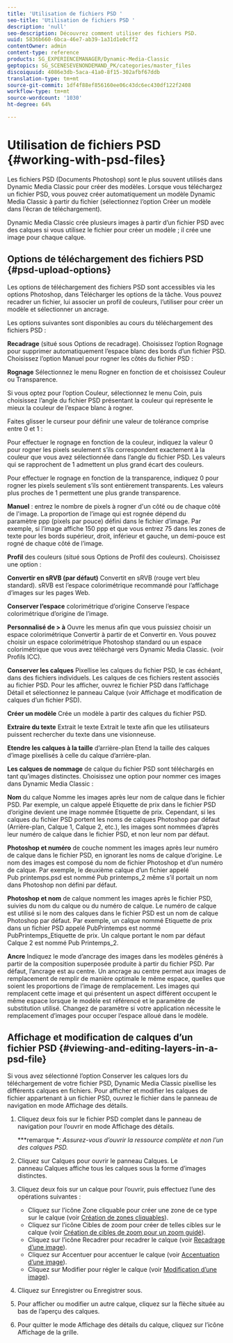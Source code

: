 ```yaml
---
title: 'Utilisation de fichiers PSD '
seo-title: 'Utilisation de fichiers PSD '
description: 'null'
seo-description: Découvrez comment utiliser des fichiers PSD.
uuid: 5836b660-6bca-46e7-ab39-1a31d1e0cff2
contentOwner: admin
content-type: reference
products: SG_EXPERIENCEMANAGER/Dynamic-Media-Classic
geptopics: SG_SCENESEVENONDEMAND_PK/categories/master_files
discoiquuid: 4086e3db-5aca-41a0-8f15-302afbf67ddb
translation-type: tm+mt
source-git-commit: 1df4f88ef856160ee06c43dc6ec430df122f2408
workflow-type: tm+mt
source-wordcount: '1030'
ht-degree: 64%

---
```



# Utilisation de fichiers PSD {#working-with-psd-files}

Les fichiers PSD (Documents Photoshop) sont le plus souvent utilisés dans Dynamic Media Classic pour créer des modèles. Lorsque vous téléchargez un fichier PSD, vous pouvez créer automatiquement un modèle Dynamic Media Classic à partir du fichier (sélectionnez l’option Créer un modèle dans l’écran de téléchargement).

Dynamic Media Classic crée plusieurs images à partir d’un fichier PSD avec des calques si vous utilisez le fichier pour créer un modèle ; il crée une image pour chaque calque.

## Options de téléchargement des fichiers PSD {#psd-upload-options}

Les options de téléchargement des fichiers PSD sont accessibles via les options Photoshop, dans Télécharger les options de la tâche. Vous pouvez recadrer un fichier, lui associer un profil de couleurs, l’utiliser pour créer un modèle et sélectionner un ancrage.

Les options suivantes sont disponibles au cours du téléchargement des fichiers PSD :

**Recadrage** (situé sous Options de recadrage). Choisissez l’option Rognage pour supprimer automatiquement l’espace blanc des bords d’un fichier PSD. Choisissez l’option Manuel pour rogner les côtés du fichier PSD :

**Rognage** Sélectionnez le menu Rogner en fonction de et choisissez Couleur ou Transparence.

Si vous optez pour l’option Couleur, sélectionnez le menu Coin, puis choisissez l’angle du fichier PSD présentant la couleur qui représente le mieux la couleur de l’espace blanc à rogner.

Faites glisser le curseur pour définir une valeur de tolérance comprise entre 0 et 1 :

Pour effectuer le rognage en fonction de la couleur, indiquez la valeur 0 pour rogner les pixels seulement s’ils correspondent exactement à la couleur que vous avez sélectionnée dans l’angle du fichier PSD. Les valeurs qui se rapprochent de 1 admettent un plus grand écart des couleurs.

Pour effectuer le rognage en fonction de la transparence, indiquez 0 pour rogner les pixels seulement s’ils sont entièrement transparents. Les valeurs plus proches de 1 permettent une plus grande transparence.

**Manuel** : entrez le nombre de pixels à rogner d&#39;un côté ou de chaque côté de l&#39;image. La proportion de l’image qui est rognée dépend du paramètre ppp (pixels par pouce) défini dans le fichier d’image. Par exemple, si l’image affiche 150 ppp et que vous entrez 75 dans les zones de texte pour les bords supérieur, droit, inférieur et gauche, un demi-pouce est rogné de chaque côté de l’image.

**Profil** des couleurs (situé sous Options de Profil des couleurs). Choisissez une option :

**Convertir en sRVB (par défaut)** Convertit en sRVB (rouge vert bleu standard). sRVB est l’espace colorimétrique recommandé pour l’affichage d’images sur les pages Web.

**Conserver l’espace** colorimétrique d’origine Conserve l’espace colorimétrique d’origine de l’image.

**Personnalisé de > à** Ouvre les menus afin que vous puissiez choisir un espace colorimétrique Convertir à partir de et Convertir en. Vous pouvez choisir un espace colorimétrique Photoshop standard ou un espace colorimétrique que vous avez téléchargé vers Dynamic Media Classic. (voir Profils ICC).

**Conserver les calques** Pixellise les calques du fichier PSD, le cas échéant, dans des fichiers individuels. Les calques de ces fichiers restent associés au fichier PSD. Pour les afficher, ouvrez le fichier PSD dans l’affichage Détail et sélectionnez le panneau Calque (voir Affichage et modification de calques d’un fichier PSD).

**Créer un modèle** Crée un modèle à partir des calques du fichier PSD.

**Extraire du texte** Extrait le texte Extrait le texte afin que les utilisateurs puissent rechercher du texte dans une visionneuse.

**Etendre les calques à la taille** d’arrière-plan Etend la taille des calques d’image pixellisés à celle du calque d’arrière-plan.

**Les calques de nommage** de calque du fichier PSD sont téléchargés en tant qu’images distinctes. Choisissez une option pour nommer ces images dans Dynamic Media Classic :

**Nom** du calque Nomme les images après leur nom de calque dans le fichier PSD. Par exemple, un calque appelé Etiquette de prix dans le fichier PSD d’origine devient une image nommée Etiquette de prix. Cependant, si les calques du fichier PSD portent les noms de calques Photoshop par défaut (Arrière-plan, Calque 1, Calque 2, etc.), les images sont nommées d’après leur numéro de calque dans le fichier PSD, et non leur nom par défaut.

**Photoshop et numéro** de couche nomment les images après leur numéro de calque dans le fichier PSD, en ignorant les noms de calque d’origine. Le nom des images est composé du nom de fichier Photoshop et d’un numéro de calque. Par exemple, le deuxième calque d’un fichier appelé Pub printemps.psd est nommé Pub printemps_2 même s’il portait un nom dans Photoshop non défini par défaut.

**Photoshop et nom** de calque nomment les images après le fichier PSD, suivies du nom du calque ou du numéro de calque. Le numéro de calque est utilisé si le nom des calques dans le fichier PSD est un nom de calque Photoshop par défaut. Par exemple, un calque nommé Etiquette de prix dans un fichier PSD appelé PubPrintemps est nommé PubPrintemps_Etiquette de prix. Un calque portant le nom par défaut Calque 2 est nommé Pub Printemps_2.

**Ancre** Indiquez le mode d’ancrage des images dans les modèles générés à partir de la composition superposée produite à partir du fichier PSD. Par défaut, l’ancrage est au centre. Un ancrage au centre permet aux images de remplacement de remplir de manière optimale le même espace, quelles que soient les proportions de l’image de remplacement. Les images qui remplacent cette image et qui présentent un aspect différent occupent le même espace lorsque le modèle est référencé et le paramètre de substitution utilisé. Changez de paramètre si votre application nécessite le remplacement d’images pour occuper l’espace alloué dans le modèle.

## Affichage et modification de calques d’un fichier PSD {#viewing-and-editing-layers-in-a-psd-file}

Si vous avez sélectionné l’option Conserver les calques lors du téléchargement de votre fichier PSD, Dynamic Media Classic pixellise les différents calques en fichiers. Pour afficher et modifier les calques de fichier appartenant à un fichier PSD, ouvrez le fichier dans le panneau de navigation en mode Affichage des détails.

1. Cliquez deux fois sur le fichier PSD complet dans le panneau de navigation pour l’ouvrir en mode Affichage des détails.

   ***remarque **: Assurez-vous d’ouvrir la ressource complète et non l’un des calques PSD.*

1. Cliquez sur Calques pour ouvrir le panneau Calques. Le panneau Calques affiche tous les calques sous la forme d’images distinctes.
1. Cliquez deux fois sur un calque pour l’ouvrir, puis effectuez l’une des opérations suivantes :

   * Cliquez sur l’icône Zone cliquable pour créer une zone de ce type sur le calque (voir [Création de zones cliquables](creating-image-maps.md#creating_image_maps)).
   * Cliquez sur l’icône Cibles de zoom pour créer de telles cibles sur le calque (voir [Création de cibles de zoom pour un zoom guidé](creating-zoom-targets-guided-zoom.md#creating_zoom_targets_for_guided_zoom)).
   * Cliquez sur l’icône Recadrer pour recadrer le calque (voir [Recadrage d’une image](cropping-image.md#cropping_an_image)).
   * Cliquez sur Accentuer pour accentuer le calque (voir [Accentuation d’une image](sharpening-image.md#sharpening_an_image)).
   * Cliquez sur Modifier pour régler le calque (voir [Modification d’une image](adjusting-image.md#adjusting_an_image)).

1. Cliquez sur Enregistrer ou Enregistrer sous.
1. Pour afficher ou modifier un autre calque, cliquez sur la flèche située au bas de l’aperçu des calques.
1. Pour quitter le mode Affichage des détails du calque, cliquez sur l’icône Affichage de la grille.

